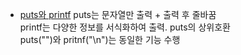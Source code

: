 - [puts와 printf](https://codingadinga.tistory.com/2)
puts는 문자열만 출력 + 출력 후 줄바꿈 </br>
printf는 다양한 정보를 서식화하여 출력. puts의 상위호환</br>
puts("")와 pritnf("\n")는 동일한 기능 수행</br>
